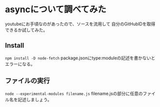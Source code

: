 # asyncについて調べてみた
youtubeにお手頃なのがあったので、ソースを流用して
自分のGitHubIDを取得できるか試してみた。

## Install
`npm install -D node-fetch`
package.jsonにtype:moduleの記述を書かないとエラーになる。

## ファイルの実行
`node --experimental-modules filename.js`
filename.jsの部分に任意のファイル名を記述しましょう。